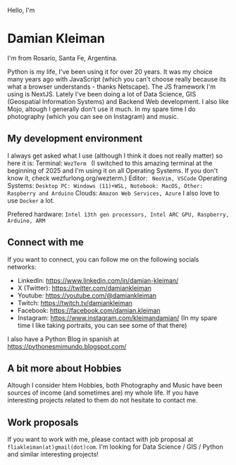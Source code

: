 Hello, I'm 
# Damian Kleiman

I'm from Rosario, Santa Fe, Argentina. 

Python is my life, I've been using it for over 20 years. It was my choice many years ago with JavaScript (which you can't choose really because its what a browser understands - thanks Netscape). The JS framework I'm using is NextJS.
Lately I've been doing a lot of Data Science, GIS (Geospatial Information Systems) and Backend Web development. I also like Mojo, altough I generally don't use it much.
In my spare time I do photography (which you can see on Instagram) and music.

## My development environment

I always get asked what I use (although I think it does not really matter) so here it is:
Terminal:
`
WezTerm 
`
(I switched to this amazing terminal at the beginning of 2025 and I'm using it on all Operating Systems. If you don't know it, check wezfurlong.org/wezterm.)
Editor:
` 
NeoVim, VSCode
`
Operating Systems:
`
Desktop PC: Windows (11)+WSL, Notebook: MacOS, Other: Raspberry and Arduino
`
Clouds:
`
Amazon Web Services, Azure
`
I also love to use `Docker` a lot.

Prefered hardware:
`
Intel 13th gen processors, Intel ARC GPU, Raspberry, Arduino, ARM
`


## Connect with me
If you want to connect, you can follow me on the following socials networks:
- LinkedIn: https://www.linkedin.com/in/damian-kleiman/
- X (Twitter): https://twitter.com/damiankleiman
- Youtube: https://youtube.com/@damiankleiman
- Twitch: https://twitch.tv/damiankleiman
- Facebook: https://facebook.com/damian.kleiman
- Instagram: https://www.instagram.com/kleimandamian/
  (In my spare time I like taking portraits, you can see some of that there)

I also have a Python Blog in spanish at https://pythonesmimundo.blogspot.com/

## A bit more about Hobbies
Altough I consider htem Hobbies, both Photography and Music have been sources of income (and sometimes are) my whole life. If you have interesting projects related to them do not hesitate to contact me.

## Work proposals
If you want to work with me, please contact with job proposal at `fliakleiman(at)gmail(dot)com`. I'm looking for Data Science / GIS / Python and similar interesting projects! 
